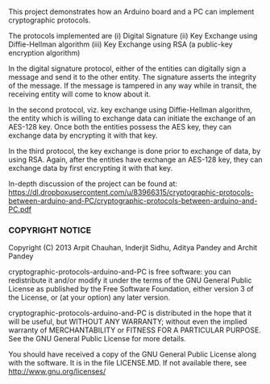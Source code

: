 This project demonstrates how an Arduino board and a PC can implement cryptographic protocols.

The protocols implemented are 
(i) Digital Signature
(ii) Key Exchange using Diffie-Hellman algorithm
(iii) Key Exchange using RSA (a public-key encryption algorithm)

In the digital signature protocol, either of the entities can digitally sign a message and
send it to the other entity. The signature asserts the integrity of the message. If the message
is tampered in any way while in transit, the receiving entity will come to know about it.

In the second protocol, viz. key exchange using Diffie-Hellman algorithm, the entity which is willing
to exchange data can initiate the exchange of an AES-128 key. Once both the entities possess the
AES key, they can exchange data by encrypting it with that key.

In the third protocol, the key exchange is done prior to exchange of data, by using RSA. Again, after
the entities have exchange an AES-128 key, they can exchange data by first encrypting it with that key.

In-depth discussion of the project can be found at: https://dl.dropboxusercontent.com/u/83966315/cryptographic-protocols-between-arduino-and-PC/cryptographic-protocols-between-arduino-and-PC.pdf

### COPYRIGHT NOTICE

Copyright (C) 2013 Arpit Chauhan, Inderjit Sidhu, Aditya Pandey and Archit Pandey

cryptographic-protocols-arduino-and-PC is free software: you can redistribute it and/or modify 
it under the terms of the GNU General Public License as published by 
the Free Software Foundation, either version 3 of the License, or 
(at your option) any later version.

cryptographic-protocols-arduino-and-PC is distributed in the hope that it will be useful, 
but WITHOUT ANY WARRANTY; without even the implied warranty of 
MERCHANTABILITY or FITNESS FOR A PARTICULAR PURPOSE.  See the 
GNU General Public License for more details.

You should have received a copy of the GNU General Public License 
along with the software. It is in the file LICENSE.MD. 
If not available there, see <http://www.gnu.org/licenses/>
   



